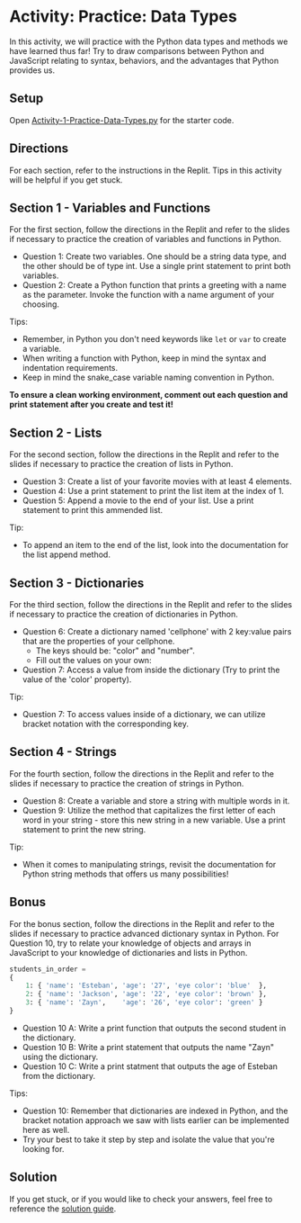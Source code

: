 # Activity: Practice: Data Types

In this activity, we will practice with the Python data types and methods we have learned thus far! Try to draw comparisons between Python and JavaScript relating to syntax, behaviors, and the advantages that Python provides us.

## Setup

Open [Activity-1-Practice-Data-Types.py](Activity_1_Practice_Data_Types.py) for the starter code.

## Directions

For each section, refer to the instructions in the Replit. Tips in this activity will be helpful if you get stuck.

## Section 1 - Variables and Functions

For the first section, follow the directions in the Replit and refer to the slides if necessary to practice the creation of variables and functions in Python.

- Question 1: Create two variables. One should be a string data type, and the other should be of type int. Use a single print statement to print both variables.
- Question 2: Create a Python function that prints a greeting with a name as the parameter. Invoke the function with a name argument of your choosing.

Tips:

- Remember, in Python you don't need keywords like `let` or `var` to create a variable.
- When writing a function with Python, keep in mind the syntax and indentation requirements.
- Keep in mind the snake_case variable naming convention in Python.

**To ensure a clean working environment, comment out each question and print statement after you create and test it!**

## Section 2 - Lists

For the second section, follow the directions in the Replit and refer to the slides if necessary to practice the creation of lists in Python.

- Question 3: Create a list of your favorite movies with at least 4 elements.
- Question 4: Use a print statement to print the list item at the index of 1.
- Question 5: Append a movie to the end of your list. Use a print statement to print this ammended list.

Tip:

- To append an item to the end of the list, look into the documentation for the list append method.

## Section 3 - Dictionaries

For the third section, follow the directions in the Replit and refer to the slides if necessary to practice the creation of dictionaries in Python.

- Question 6: Create a dictionary named 'cellphone' with 2 key:value pairs that are the properties of your cellphone.
  - The keys should be: "color" and "number".
  - Fill out the values on your own:
- Question 7: Access a value from inside the dictionary (Try to print the value of the 'color' property).

Tip:

- Question 7: To access values inside of a dictionary, we can utilize bracket notation with the corresponding key.

## Section 4 - Strings

For the fourth section, follow the directions in the Replit and refer to the slides if necessary to practice the creation of strings in Python.

- Question 8: Create a variable and store a string with multiple words in it.
- Question 9: Utilize the method that capitalizes the first letter of each word in your string - store this new string in a new variable. Use a print statement to print the new string.

Tip:

- When it comes to manipulating strings, revisit the documentation for Python string methods that offers us many possibilities!

## Bonus

For the bonus section, follow the directions in the Replit and refer to the slides if necessary to practice advanced dictionary syntax in Python. For Question 10, try to relate your knowledge of objects and arrays in JavaScript to your knowledge of dictionaries and lists in Python.

```python
students_in_order =
{
    1: { 'name': 'Esteban', 'age': '27', 'eye color': 'blue'  },
    2: { 'name': 'Jackson', 'age': '22', 'eye color': 'brown' },
    3: { 'name': 'Zayn',    'age': '26', 'eye color': 'green' }
}
```

- Question 10 A: Write a print function that outputs the second student in the dictionary.
- Question 10 B: Write a print statement that outputs the name "Zayn" using the dictionary.
- Question 10 C: Write a print statment that outputs the age of Esteban from the dictionary.

Tips:

- Question 10: Remember that dictionaries are indexed in Python, and the bracket notation approach we saw with lists earlier can be implemented here as well.
- Try your best to take it step by step and isolate the value that you're looking for.

## Solution

If you get stuck, or if you would like to check your answers, feel free to reference the [solution guide](.\Activity_1_Practice_Data_Types_Solution.py).
